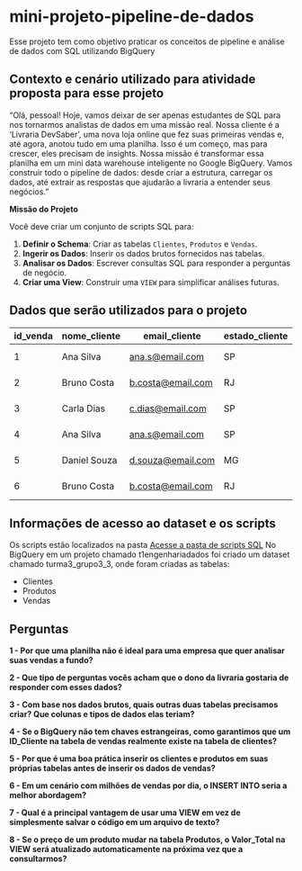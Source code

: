 # mini-projeto-pipeline-de-dados
Esse projeto tem como objetivo praticar os conceitos de pipeline e análise de dados com SQL utilizando BigQuery

## Contexto e cenário utilizado para atividade proposta para esse projeto

“Olá, pessoal! Hoje, vamos deixar de ser apenas estudantes de SQL para nos tornarmos analistas de dados em uma missão real. Nossa cliente é a ‘Livraria DevSaber’, uma nova loja online que fez suas primeiras vendas e, até agora, anotou tudo em uma planilha. Isso é um começo, mas para crescer, eles precisam de insights. Nossa missão é transformar essa planilha em um mini data warehouse inteligente no Google BigQuery. Vamos construir todo o pipeline de dados: desde criar a estrutura, carregar os dados, até extrair as respostas que ajudarão a livraria a entender seus negócios.”

**Missão do Projeto**

Você deve criar um conjunto de scripts SQL para:

1. **Definir o Schema**: Criar as tabelas `Clientes`, `Produtos` e `Vendas`.
2. **Ingerir os Dados**: Inserir os dados brutos fornecidos nas tabelas.
3. **Analisar os Dados**: Escrever consultas SQL para responder a perguntas de negócio.
4. **Criar uma View**: Construir uma `VIEW` para simplificar análises futuras.



## Dados que serão utilizados para o projeto



| id_venda | nome_cliente  | email_cliente       | estado_cliente | nome_produto           | categoria_produto   | preco_produto | data_venda  | quantidade |
|----------|---------------|---------------------|----------------|------------------------|---------------------|---------------|-------------|------------|
| 1        | Ana Silva     | ana.s@email.com     | SP             | Fundamentos de SQL     | Dados               | 60.00         | 2022-01-15  | 1          |
| 2        | Bruno Costa   | b.costa@email.com   | RJ             | Duna                   | Ficção Científica   | 80.00         | 2022-01-18  | 1          |
| 3        | Carla Dias    | c.dias@email.com    | SP             | Python para Dados      | Programação         | 75.00         | 2022-01-20  | 2          |
| 4        | Ana Silva     | ana.s@email.com     | SP             | Duna                   | Ficção Científica   | 80.00         | 2022-01-25  | 1          |
| 5        | Daniel Souza  | d.souza@email.com   | MG             | Fundamentos de SQL     | Dados               | 60.00         | 2022-01-28  | 1          |
| 6        | Bruno Costa   | b.costa@email.com   | RJ             | O Guia do Mochileiro   | Ficção Científica   | 50.00         | 2022-01-30  | 1          |


## Informações de acesso ao dataset e os scripts

Os scripts estão localizados na pasta [Acesse a pasta de scripts SQL](./sql/)
No BigQuery em um projeto chamado t1engenhariadados foi criado um dataset chamado turma3_grupo3_3, onde foram criadas as tabelas:
- Clientes
- Produtos
- Vendas



## Perguntas

**1 - Por que uma planilha não é ideal para uma empresa que quer analisar suas vendas a fundo?**




**2 - Que tipo de perguntas vocês acham que o dono da livraria gostaria de responder com esses dados?**




                                                                                                
**3 - Com base nos dados brutos, quais outras duas tabelas precisamos criar? Que colunas e tipos de dados elas teriam?**


**4 - Se o BigQuery não tem chaves estrangeiras, como garantimos que um ID_Cliente na tabela de vendas realmente existe na tabela de clientes?**


**5 - Por que é uma boa prática inserir os clientes e produtos em suas próprias tabelas antes de inserir os dados de vendas?**


**6 - Em um cenário com milhões de vendas por dia, o INSERT INTO seria a melhor abordagem?**

**7 - Qual é a principal vantagem de usar uma VIEW em vez de simplesmente salvar o código em um arquivo de texto?**

**8 - Se o preço de um produto mudar na tabela Produtos, o Valor_Total na VIEW será atualizado automaticamente na próxima vez que a consultarmos?**

